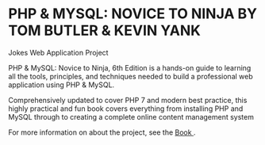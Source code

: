 # PHP & MYSQL: NOVICE TO NINJA BY TOM BUTLER & KEVIN YANK
Jokes Web Application Project

PHP & MySQL: Novice to Ninja, 6th Edition is a hands-on guide to learning all the tools, principles, 
and techniques needed to build a professional web application using PHP & MySQL.

Comprehensively updated to cover PHP 7 and modern best practice, 
this highly practical and fun book covers everything from 
installing PHP and MySQL through to creating a complete online content management system


For more information on about the project, see the
[Book ](https://www.sitepoint.com/premium/books/php-mysql-novice-to-ninja-6th-edition).